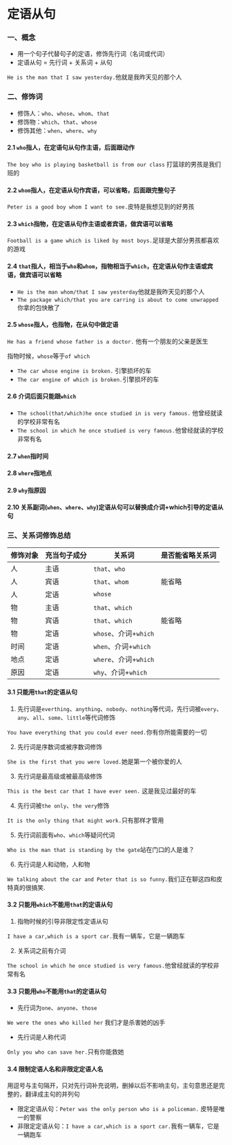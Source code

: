 # 定语从句

### 一、概念

- 用一个句子代替句子的定语，修饰先行词（名词或代词）
- 定语从句 = 先行词 + 关系词 + 从句

`He is the man that I saw yesterday.`他就是我昨天见的那个人

### 二、修饰词

- 修饰人：`who`、`whose`、`whom`、`that`
- 修饰物：`which`、`that`、`whose`
- 修饰其他：`when`、`where`、`why`

#### 2.1 `who`指人，在定语句从句作主语，后面跟动作

`The boy who is playing basketball is from our class` 打篮球的男孩是我们班的

#### 2.2 `whom`指人，在定语从句作宾语，可以省略，后面跟完整句子

`Peter is a good boy whom I want to see.`皮特是我想见到的好男孩

#### 2.3 `which`指物，在定语从句作主语或者宾语，做宾语可以省略

`Football is a game which is liked by most boys.`足球是大部分男孩都喜欢的游戏

#### 2.4 `that`指人，相当于`who`和`whom`，指物相当于`which`，在定语从句作主语或宾语，做宾语可以省略

- `He is the man whom/that I saw yesterday`他就是我昨天见的那个人
- `The package which/that you are carring is about to come unwrapped` 你拿的包快散了

#### 2.5 `whose`指人，也指物，在从句中做定语

`He has a friend whose father is a doctor.` 他有一个朋友的父亲是医生

指物时候，`whose`等于`of which`

- `The car whose engine is broken.` 引擎损坏的车
- `The car engine of which is broken.`引擎损坏的车

#### 2.6 介词后面只能跟`which`

- `The school(that/which)he once studied in is very famous.` 他曾经就读的学校非常有名
- `The school in which he once studied is very famous.`他曾经就读的学校非常有名

#### 2.7 `when`指时间

#### 2.8 `where`指地点

#### 2.9 `why`指原因

#### 2.10 关系副词(`when`、`where`、`why`)定语从句可以替换成介词+which引导的定语从句

### 三、关系词修饰总结

修饰对象 | 充当句子成分 | 关系词 | 是否能省略关系词
---| --- | --- |---
人 | 主语 | `that`、`who` | 
人 | 宾语 | `that`、`whom` | 能省略
人 | 定语 | `whose` | 
物 | 主语 | `that`、`which` | 
物 | 宾语 | `that`、`which` | 能省略
物 | 定语 | `whose`、介词+`which` | 
时间 | 定语 | `when`、介词+`which` | 
地点 | 定语 | `where`、介词+`which` | 
原因 | 定语 | `why`、介词+`which` | 

#### 3.1 只能用`that`的定语从句

1. 先行词是`everthing`、`anything`、`nobody`、`nothing`等代词，先行词被`every`、`any`、`all`、`some`、`little`等代词修饰

`You have everything that you could ever need.`你有你所能需要的一切

2. 先行词是序数词或被序数词修饰

`She is the first that you were loved.`她是第一个被你爱的人

3. 先行词是最高级或被最高级修饰

`This is the best car that I have ever seen.` 这是我见过最好的车

4. 先行词被`the only`、`the very`修饰

`It is the only thing that might work.`只有那样才管用

5. 先行词前面有`who`、`which`等疑问代词

`Who is the man that is standing by the gate`站在门口的人是谁？

6. 先行词是人和动物，人和物

`We talking about the car and Peter that is so funny.`我们正在聊这四和皮特真的很搞笑.

#### 3.2 只能用`which`不能用`that`的定语从句

1. 指物时候的引导非限定性定语从句

`I have a car,which is a sport car.`我有一辆车，它是一辆跑车

2. 关系词之前有介词

`The school in which he once studied is very famous.`他曾经就读的学校非常有名

#### 3.3 只能用`who`不能用`that`的定语从句

- 先行词为`one`、`anyone`、`those`

`We were the ones who killed her` 我们才是杀害她的凶手

- 先行词是人称代词

`Only you who can save her.`只有你能救她

#### 3.4 限制定语人名和非限定定语人名

用逗号与主句隔开，只对先行词补充说明，删掉以后不影响主句，主句意思还是完整的，翻译成主句的并列句

- 限定定语从句：`Peter was the only person who is a policeman.` 皮特是唯一的警察
- 非限定定语从句：`I have a car,which is a sport car.`我有一辆车，它是一辆跑车